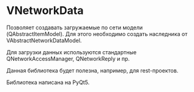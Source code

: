 # VNetworkData

Позволяет создавать загружаемые по сети модели (QAbstractItemModel).
Для этого необходимо создать наследника от VAbstractNetworkDataModel.

Для загрузки данных используются стандартные QNetworkAccessManager, QNetworkReply и пр.

Данная библиотека будет полезна, например, для rest-проектов.

Библиотека написана на PyQt5.
